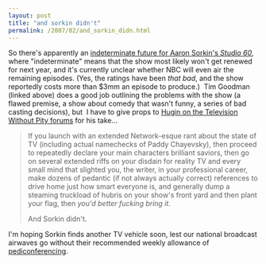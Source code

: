 ```yaml
---
layout: post
title: "and sorkin didn't"
permalink: /2007/02/and_sorkin_didn.html
---
```


So there's apparently an [indeterminate future for Aaron Sorkin's _Studio 60_](http://www.sfgate.com/cgi-bin/article.cgi?file=/chronicle/archive/2007/02/19/DDGDFO5N2Q1.DTL), where "indeterminate" means that the show most likely won't get renewed for next year, and it's currently unclear whether NBC will even air the remaining episodes. (Yes, the ratings have been _that bad_, and the show reportedly costs more than $3mm an episode to produce.)  Tim Goodman (linked above) does a good job outlining the problems with the show (a flawed premise, a show about comedy that wasn't funny, a series of bad casting decisions), but  I have to give props to [Hugin on the Television Without Pity forums](http://forums.televisionwithoutpity.com/index.php?s=&showtopic=3143647&view=findpost&p=7200468) for his take...

> If you launch with an extended Network-esque rant about the state of TV (including actual namechecks of Paddy Chayevsky), then proceed to repeatedly declare your main characters brilliant saviors, then go on several extended riffs on your disdain for reality TV and every small mind that slighted you, the writer, in your professional career, make dozens of pedantic (if not always actually correct) references to drive home just how smart everyone is, and generally dump a steaming truckload of hubris on your show's front yard and then plant your flag, then _you'd better fucking bring it._
> 
> And Sorkin didn't.

I'm hoping Sorkin finds another TV vehicle soon, lest our national broadcast airwaves go without their recommended weekly allowance of  [pediconferencing](http://www.google.com/search?q=pediconferencing).